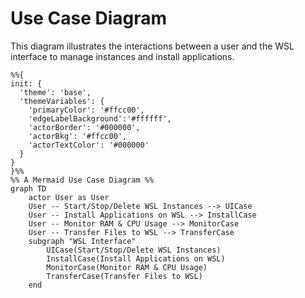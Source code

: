 # Use Case Diagram

This diagram illustrates the interactions between a user and the WSL interface to manage instances and install applications.

```mermaid
%%{
init: {
  'theme': 'base',
  'themeVariables': {
    'primaryColor': '#ffcc00',
    'edgeLabelBackground':'#ffffff',
    'actorBorder': '#000000',
    'actorBkg': '#ffcc00',
    'actorTextColor': '#000000'
  }
}
}%%
%% A Mermaid Use Case Diagram %%
graph TD
    actor User as User
    User -- Start/Stop/Delete WSL Instances --> UICase
    User -- Install Applications on WSL --> InstallCase
    User -- Monitor RAM & CPU Usage --> MonitorCase
    User -- Transfer Files to WSL --> TransferCase
    subgraph "WSL Interface"
        UICase(Start/Stop/Delete WSL Instances)
        InstallCase(Install Applications on WSL)
        MonitorCase(Monitor RAM & CPU Usage)
        TransferCase(Transfer Files to WSL)
    end
